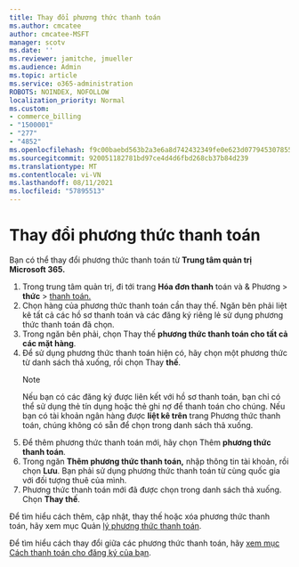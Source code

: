 ```yaml
---
title: Thay đổi phương thức thanh toán
ms.author: cmcatee
author: cmcatee-MSFT
manager: scotv
ms.date: ''
ms.reviewer: jamitche, jmueller
ms.audience: Admin
ms.topic: article
ms.service: o365-administration
ROBOTS: NOINDEX, NOFOLLOW
localization_priority: Normal
ms.custom:
- commerce_billing
- "1500001"
- "277"
- "4852"
ms.openlocfilehash: f9c00baebd563b2a3e6a8d742432349fe0e623d07794530785591daf1a9bd9ca
ms.sourcegitcommit: 920051182781bd97ce4d4d6fbd268cb37b84d239
ms.translationtype: MT
ms.contentlocale: vi-VN
ms.lasthandoff: 08/11/2021
ms.locfileid: "57895513"
---
```

# <a name="change-payment-method"></a>Thay đổi phương thức thanh toán

Bạn có thể thay đổi phương thức thanh toán từ **Trung tâm quản trị Microsoft 365.**
  
1. Trong trung tâm quản trị, đi tới trang **Hóa đơn thanh** toán và & Phương  >  **thức**  >  [thanh toán.](https://go.microsoft.com/fwlink/p/?linkid=2018806)
2. Chọn hàng của phương thức thanh toán cần thay thế. Ngăn bên phải liệt kê tất cả các hồ sơ thanh toán và các đăng ký riêng lẻ sử dụng phương thức thanh toán đã chọn.
3. Trong ngăn bên phải, chọn Thay thế **phương thức thanh toán cho tất cả các mặt hàng**.
4. Để sử dụng phương thức thanh toán hiện có, hãy chọn một phương thức từ danh sách thả xuống, rồi chọn Thay **thế**.
    > [!NOTE]
    > Nếu bạn có các đăng ký được liên kết với hồ sơ thanh toán, bạn chỉ có thể sử dụng thẻ tín dụng hoặc thẻ ghi nợ để thanh toán cho chúng. Nếu bạn có tài khoản ngân hàng được **liệt kê trên** trang Phương thức thanh toán, chúng không có sẵn để chọn trong danh sách thả xuống.
5. Để thêm phương thức thanh toán mới, hãy chọn Thêm **phương thức thanh toán**.
6. Trong ngăn **Thêm phương thức thanh toán,** nhập thông tin tài khoản, rồi chọn **Lưu**. Bạn phải sử dụng phương thức thanh toán từ cùng quốc gia với đối tượng thuê của mình.
7. Phương thức thanh toán mới đã được chọn trong danh sách thả xuống. Chọn **Thay thế**.

Để tìm hiểu cách thêm, cập nhật, thay thế hoặc xóa phương thức thanh toán, hãy xem mục Quản [lý phương thức thanh toán](https://docs.microsoft.com/microsoft-365/commerce/billing-and-payments/manage-payment-methods).

Để tìm hiểu cách thay đổi giữa các phương thức thanh toán, hãy [xem mục Cách thanh toán cho đăng ký của bạn](https://docs.microsoft.com/microsoft-365/commerce/billing-and-payments/pay-for-your-subscription).